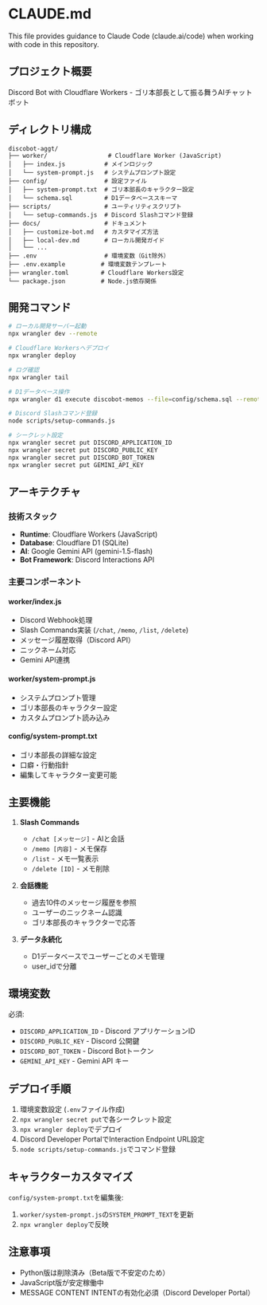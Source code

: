 # CLAUDE.md

This file provides guidance to Claude Code (claude.ai/code) when working with code in this repository.

## プロジェクト概要

Discord Bot with Cloudflare Workers - ゴリ本部長として振る舞うAIチャットボット

## ディレクトリ構成

```
discobot-aggt/
├── worker/                 # Cloudflare Worker (JavaScript)
│   ├── index.js           # メインロジック
│   └── system-prompt.js   # システムプロンプト設定
├── config/                # 設定ファイル
│   ├── system-prompt.txt  # ゴリ本部長のキャラクター設定
│   └── schema.sql         # D1データベーススキーマ
├── scripts/               # ユーティリティスクリプト
│   └── setup-commands.js  # Discord Slashコマンド登録
├── docs/                  # ドキュメント
│   ├── customize-bot.md   # カスタマイズ方法
│   ├── local-dev.md       # ローカル開発ガイド
│   └── ...
├── .env                   # 環境変数（Git除外）
├── .env.example          # 環境変数テンプレート
├── wrangler.toml         # Cloudflare Workers設定
└── package.json          # Node.js依存関係
```

## 開発コマンド

```bash
# ローカル開発サーバー起動
npx wrangler dev --remote

# Cloudflare Workersへデプロイ
npx wrangler deploy

# ログ確認
npx wrangler tail

# D1データベース操作
npx wrangler d1 execute discobot-memos --file=config/schema.sql --remote

# Discord Slashコマンド登録
node scripts/setup-commands.js

# シークレット設定
npx wrangler secret put DISCORD_APPLICATION_ID
npx wrangler secret put DISCORD_PUBLIC_KEY
npx wrangler secret put DISCORD_BOT_TOKEN
npx wrangler secret put GEMINI_API_KEY
```

## アーキテクチャ

### 技術スタック
- **Runtime**: Cloudflare Workers (JavaScript)
- **Database**: Cloudflare D1 (SQLite)
- **AI**: Google Gemini API (gemini-1.5-flash)
- **Bot Framework**: Discord Interactions API

### 主要コンポーネント

#### worker/index.js
- Discord Webhook処理
- Slash Commands実装 (`/chat`, `/memo`, `/list`, `/delete`)
- メッセージ履歴取得（Discord API）
- ニックネーム対応
- Gemini API連携

#### worker/system-prompt.js
- システムプロンプト管理
- ゴリ本部長のキャラクター設定
- カスタムプロンプト読み込み

#### config/system-prompt.txt
- ゴリ本部長の詳細な設定
- 口癖・行動指針
- 編集してキャラクター変更可能

## 主要機能

1. **Slash Commands**
   - `/chat [メッセージ]` - AIと会話
   - `/memo [内容]` - メモ保存
   - `/list` - メモ一覧表示
   - `/delete [ID]` - メモ削除

2. **会話機能**
   - 過去10件のメッセージ履歴を参照
   - ユーザーのニックネーム認識
   - ゴリ本部長のキャラクターで応答

3. **データ永続化**
   - D1データベースでユーザーごとのメモ管理
   - user_idで分離

## 環境変数

必須:
- `DISCORD_APPLICATION_ID` - Discord アプリケーションID
- `DISCORD_PUBLIC_KEY` - Discord 公開鍵
- `DISCORD_BOT_TOKEN` - Discord Botトークン
- `GEMINI_API_KEY` - Gemini API キー

## デプロイ手順

1. 環境変数設定 (`.env`ファイル作成)
2. `npx wrangler secret put`で各シークレット設定
3. `npx wrangler deploy`でデプロイ
4. Discord Developer PortalでInteraction Endpoint URL設定
5. `node scripts/setup-commands.js`でコマンド登録

## キャラクターカスタマイズ

`config/system-prompt.txt`を編集後:
1. `worker/system-prompt.js`の`SYSTEM_PROMPT_TEXT`を更新
2. `npx wrangler deploy`で反映

## 注意事項

- Python版は削除済み（Beta版で不安定のため）
- JavaScript版が安定稼働中
- MESSAGE CONTENT INTENTの有効化必須（Discord Developer Portal）
